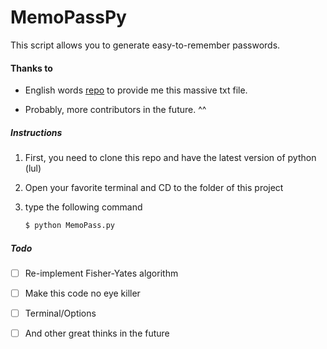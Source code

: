 # MemoPassPy

This script allows you to generate easy-to-remember passwords.

#### Thanks to

- English words [repo](https://github.com/dwyl/english-words) to provide me this massive txt file.

- Probably, more contributors in the future. ^^

##### Instructions

1. First, you need to clone this repo and have the latest version of python (lul)

2. Open your favorite terminal and CD to the folder of this project

3. type the following command
   
   ```bash
   $ python MemoPass.py
   ```

##### Todo

- [ ] Re-implement Fisher-Yates algorithm

- [ ] Make this code no eye killer

- [ ] Terminal/Options 

- [ ] And other great thinks in the future


